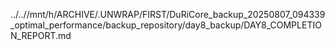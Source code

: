 ../..//mnt/h/ARCHIVE/.UNWRAP/FIRST/DuRiCore_backup_20250807_094339_optimal_performance/backup_repository/day8_backup/DAY8_COMPLETION_REPORT.md